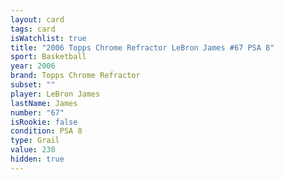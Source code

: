 ```yaml
---
layout: card
tags: card
isWatchlist: true
title: "2006 Topps Chrome Refractor LeBron James #67 PSA 8"
sport: Basketball
year: 2006
brand: Topps Chrome Refractor
subset: ""
player: LeBron James
lastName: James
number: "67"
isRookie: false
condition: PSA 8
type: Grail
value: 230
hidden: true
---
```

